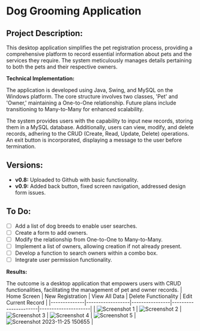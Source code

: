 # Dog Grooming Application

## Project Description:

This desktop application simplifies the pet registration process, providing a comprehensive platform to record essential information about pets and the services they require. The system meticulously manages details pertaining to both the pets and their respective owners. 

**Technical Implementation:**

The application is developed using Java, Swing, and MySQL on the Windows platform. The core structure involves two classes, 'Pet' and 'Owner,' maintaining a One-to-One relationship. Future plans include transitioning to Many-to-Many for enhanced scalability.

The system provides users with the capability to input new records, storing them in a MySQL database. Additionally, users can view, modify, and delete records, adhering to the CRUD (Create, Read, Update, Delete) operations. An exit button is incorporated, displaying a message to the user before termination.

## Versions:

- **v0.8:** Uploaded to Github with basic functionality.
- **v0.9:** Added back button, fixed screen navigation, addressed design form issues.

## To Do:

- [ ] Add a list of dog breeds to enable user searches.
- [ ] Create a form to add owners.
- [ ] Modify the relationship from One-to-One to Many-to-Many.
- [ ] Implement a list of owners, allowing creation if not already present.
- [ ] Develop a function to search owners within a combo box.
- [ ] Integrate user permission functionality.

**Results:**

The outcome is a desktop application that empowers users with CRUD functionalities, facilitating the management of pet and owner records.
| Home Screen  | New Registration | View All Data  | Delete Functionality | Edit Current Record |
|--------------|------------------|----------------|----------------------|---------------------|
| ![Screenshot 1](https://github.com/FranBlake89/dogGrooming/assets/73005797/edd792b2-1257-4baf-a34b-80edbed54f30) | ![Screenshot 2](https://github.com/FranBlake89/dogGrooming/assets/73005797/bb006fb5-9974-41e8-bb64-e84b2a7f4d6a) | ![Screenshot 3](https://github.com/FranBlake89/dogGrooming/assets/73005797/e095bf6c-83d5-418e-a696-1a95ba68c6d0) | ![Screenshot 4](https://github.com/FranBlake89/dogGrooming/assets/73005797/abb87f58-02fb-4c77-828c-5e989d6aad80) | ![Screenshot 5](https://github.com/FranBlake89/dogGrooming/assets/73005797/117928ae-da61-4eaa-be9f-2105d8977136) | ![Screenshot 2023-11-25 150655](https://github.com/FranBlake89/dogGrooming/assets/73005797/8feb2942-2629-466c-a1c4-485ff20a7f78) |

